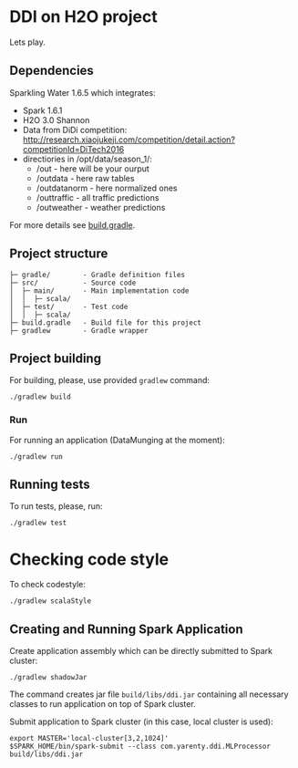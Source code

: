 # DDI on H2O project

Lets play.

## Dependencies
Sparkling Water 1.6.5 which integrates:
  - Spark 1.6.1
  - H2O 3.0 Shannon
  - Data from DiDi competition: http://research.xiaojukeji.com/competition/detail.action?competitionId=DiTech2016
  - directiories in /opt/data/season_1/:
      - /out  - here will be your ourput
      - /outdata  - here raw tables
      - /outdatanorm - here normalized ones
      - /outtraffic - all traffic predictions
      - /outweather - weather predictions

For more details see [build.gradle](build.gradle).

## Project structure
 
```
├─ gradle/        - Gradle definition files
├─ src/           - Source code
│  ├─ main/       - Main implementation code 
│  │  ├─ scala/
│  ├─ test/       - Test code
│  │  ├─ scala/
├─ build.gradle   - Build file for this project
├─ gradlew        - Gradle wrapper 
```

## Project building

For building, please, use provided `gradlew` command:
```
./gradlew build
```

### Run
For running an application (DataMunging at the moment):
```
./gradlew run
```

## Running tests

To run tests, please, run:
```
./gradlew test
```

# Checking code style

To check codestyle:
```
./gradlew scalaStyle
```

## Creating and Running Spark Application

Create application assembly which can be directly submitted to Spark cluster:
```
./gradlew shadowJar
```
The command creates jar file `build/libs/ddi.jar` containing all necessary classes to run application on top of Spark cluster.

Submit application to Spark cluster (in this case, local cluster is used):
```
export MASTER='local-cluster[3,2,1024]'
$SPARK_HOME/bin/spark-submit --class com.yarenty.ddi.MLProcessor build/libs/ddi.jar
```




